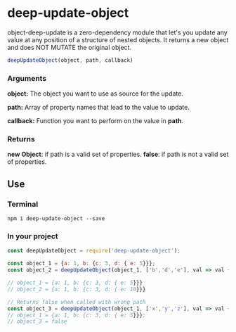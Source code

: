 # deep-update-object
object-deep-update is a zero-dependency module that let's you update any value at any position of a structure of nested objects. It returns a new object and does NOT MUTATE the original object.

```js
deepUpdateObject(object, path, callback)
```
### Arguments
__object:__ The object you want to use as source for the update.

__path:__ Array of property names that lead to the value to update.

__callback:__ Function you want to perform on the value in __path__. 

### Returns
__new Object__: if path is a valid set of properties.
__false__: if path is not a valid set of properties.

## Use
### Terminal
```
npm i deep-update-object --save
```

### In your project
```js
const deepUpdateObject = require('deep-update-object');

const object_1 = {a: 1, b: {c: 3, d: { e: 5}}};
const object_2 = deepUpdateObject(object_1, ['b','d','e'], val => val + 5);

// object_1 = {a: 1, b: {c: 3, d: { e: 5}}}
// object_2 = {a: 1, b: {c: 3, d: { e: 10}}}

// Returns false when called with wrong path
const object_3 = deepUpdateObject(object_1, ['x','y','z'], val => val + 5);
// object_1 = {a: 1, b: {c: 3, d: { e: 5}}};
// object_3 = false
```

